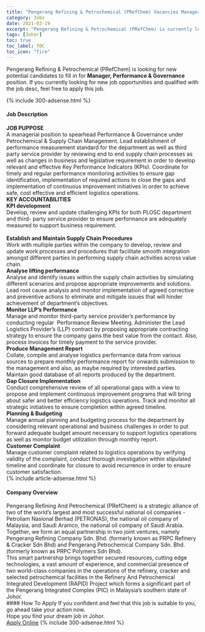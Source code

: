 ```yaml
---
title: "Pengerang Refining & Petrochemical (PRefChem) Vacancies Manager, Performance & Governance" 
category: Jobs 
date: 2021-03-19 
excerpt: "Pengerang Refining & Petrochemical (PRefChem) is currently looking for suitable person to fill in the Manager, Performance & Governance which based in Johor" 
tags: [Johor] 
toc: true 
toc_label: TOC 
toc_icon: "fire" 
--- 
```


<p>Pengerang Refining & Petrochemical (PRefChem) is looking for new potential candidates to fill in for <b>Manager, Performance & Governance</b> position. If you currently looking for new job opportunities and qualified with the job desc, feel free to apply this job.
</p>{% include 300-adsense.html %} 
<div><div><h4>Job Description</h4></div><div><div><span><div><div><div><strong>JOB PUPPOSE</strong></div><div>A managerial position to spearhead Performance &amp; Governance under Petrochemical &amp; Supply Chain Management.&#160;Lead establishment of performance measurement standard for the department as well as third party service provider by reviewing end to end supply chain processes as well as changes in business and legislative requirement in order to develop relevant and effective Key Performance Indicators (KPIs). Coordinate for timely and regular performance monitoring activities to ensure gap identification, implementation of required actions to close the gaps and implementation of continuous improvement initiatives in order to achieve safe, cost effective and efficient logistics operations.</div><div><strong>KEY ACCOUNTABILITIES</strong></div><div><strong>KPI development</strong><br>Develop, review and update challenging KPIs for both PLOSC department and third- party service provider to ensure performance are adequately measured to support business requirement.</div><br><strong>Establish and Maintain Supply Chain Procedures</strong><br>Work with multiple parties within the company to develop, review and update work processes and procedures that facilitate smooth integration amongst different parties in performing supply chain activities across value chain.<div><strong>Analyse lifting performance</strong><br>Analyse and identify issues within the supply chain activities by simulating different scenarios and propose appropriate improvements and solutions. Lead root cause analysis and monitor implementation of agreed corrective and preventive actions to eliminate and mitigate issues that will hinder achievement of department&#8217;s objectives.</div><div><strong>Monitor LLP&#8217;s Performance</strong><br>Manage and monitor third-party service provider&#8217;s performance by conducting regular&#160; Performance Review Meeting. Administer the Lead Logistics Provider&#8217;s (LLP) contract by proposing appropriate contracting strategy to ensure the company gains the best value from the contact. Also, process invoices for timely payment to the service provider.</div><div><strong>Produce Management Report</strong></div>Collate, compile and analyse logistics performance data from various sources to prepare monthly performance report for onwards submission to the management and also, as maybe required by interested parties. Maintain good database of all reports produced by the department.<div><strong>Gap Closure Implementation</strong><br>Conduct comprehensive review of all operational gaps with a view to propose and implement continuous improvement programs that will bring about safer and better efficiency logistics operations. Track and monitor all strategic initiatives to ensure completion within agreed timeline.</div><div><strong>Planning &amp; Budgeting</strong></div><div>Manage annual planning and budgeting process for the department by considering relevant operational and business challenges in order to put forward adequate budget amount necessary to support logistics operations as well as monitor budget utilization through monthly report.</div><div><strong>Customer Complaint</strong></div><div>Manage customer complaint related to logistics operations by verifying validity of the complaint, conduct thorough investigation within stipulated timeline and coordinate for closure to avoid recurrence in order to ensure customer satisfaction.</div></div></div></span></div></div></div> 
{% include article-adsense.html %} 
<div><div><h4>Company Overview</h4></div><div><div><span><div><div>
<div>
		Pengerang Refining And Petrochemical (PRefChem) is a strategic alliance of two of the world&#8217;s largest and most successful national oil companies - Petroliam Nasional Berhad (PETRONAS), the national oil company of Malaysia, and Saudi Aramco, the national oil company of Saudi Arabia. Together, we form an equal partnership in two joint ventures, namely Pengerang Refining Company Sdn. Bhd. (formerly known as PRPC Refinery &amp; Cracker Sdn Bhd) and Pengerang Petrochemical Company Sdn. Bhd. (formerly known as PRPC Polymers Sdn Bhd).</div>
<div>
		This smart partnership brings together secured resources, cutting edge technologies, a vast amount of experience, and commercial presence of two world-class companies in the operations of the refinery, cracker and selected petrochemical facilities in the Refinery And Petrochemical Integrated Development (RAPID) Project which forms a significant part of the Pengerang Integrated Complex (PIC) in Malaysia&#8217;s southern state of Johor.</div>
</div></div></span></div></div></div> 
#### How To Apply 
If you confident and feel that this job is suitable to you, go ahead take your action now. <br/> 
Hope you find your dream job in Johor. <br/> 
<a href="https://www.jobstreet.com.my/en/job/manager-performance-governance-4511295?jobId=jobstreet-my-job-4511295&" class="btn btn--info" target="_blank" rel="nofollow noopenner">Apply Online</a> 
{% include 300-adsense.html %} 